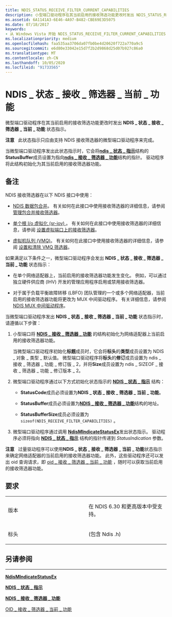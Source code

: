 ```yaml
---
title: NDIS_STATUS_RECEIVE_FILTER_CURRENT_CAPABILITIES
description: 小型端口驱动程序在其当前启用的接收筛选功能更改时发出 NDIS_STATUS_RECEIVE_FILTER_CURRENT_CAPABILITIES 状态指示。
ms.assetid: 6A1141A3-6E46-4A97-B482-CBE69E3D5075
ms.date: 07/18/2017
keywords:
- 从 Windows Vista 开始 NDIS_STATUS_RECEIVE_FILTER_CURRENT_CAPABILITIES 网络驱动程序
ms.localizationpriority: medium
ms.openlocfilehash: faa535aa3706da07fb0be4d20620f722a770a9c5
ms.sourcegitcommit: e6d80e33042e15d7f2b2d9868d25d07b927c86a0
ms.translationtype: MT
ms.contentlocale: zh-CN
ms.lasthandoff: 10/05/2020
ms.locfileid: "91733565"
---
```

# <a name="ndis_status_receive_filter_current_capabilities"></a>NDIS \_ 状态 \_ 接收 \_ 筛选器 \_ 当前 \_ 功能


微型端口驱动程序在其当前启用的接收筛选功能更改时发出 **NDIS \_ 状态 \_ 接收 \_ 筛选器 \_ 当前 \_ 功能** 状态指示。

**注意**   此状态指示只应由支持 NDIS 接收筛选器的微型端口驱动程序来完成。

 

当微型端口驱动程序发出此状态指示时，它会将[**ndis \_ 状态 \_ 指示**](/windows-hardware/drivers/ddi/ndis/ns-ndis-_ndis_status_indication)结构的**StatusBuffer**成员设置为指向[**ndis \_ 接收 \_ 筛选器 \_ 功能**](/windows-hardware/drivers/ddi/ntddndis/ns-ntddndis-_ndis_receive_filter_capabilities)结构的指针。 驱动程序将此结构初始化为其当前启用的接收筛选器功能。

<a name="remarks"></a>备注
-------

NDIS 接收筛选器在以下 NDIS 接口中使用：

-   [NDIS 数据包合并](./ndis-packet-coalescing.md)。 有关如何在此接口中使用接收筛选器的详细信息，请参阅 [管理包合并接收筛选器](./guidelines-for-managing-packet-coalescing-receive-filters.md)。

-   [单个根 I/o 虚拟化 (sr-iov) ](./single-root-i-o-virtualization--sr-iov-.md)。 有关如何在此接口中使用接收筛选器的详细信息，请参阅 [设置虚拟端口上的接收筛选器](./setting-a-receive-filter-on-a-virtual-port.md)。

-   [虚拟机队列 (VMQ)](./virtual-machine-queue--vmq--in-ndis-6-20.md)。 有关如何在此接口中使用接收筛选器的详细信息，请参阅 [设置和清除 VMQ 筛选器](./setting-and-clearing-vmq-filters.md)。

如果满足以下条件之一，微型端口驱动程序会发出 **NDIS \_ 状态 \_ 接收 \_ 筛选器 \_ 当前 \_ 功能** 状态指示：

-   在单个网络适配器上，当前启用的接收筛选器功能发生变化。 例如，可以通过独立硬件供应商 (IHV) 开发的管理应用程序启用或禁用接收筛选器。

-   对于属于负载平衡故障转移 (LBFO) 团队管理的一个或多个网络适配器，当前启用的接收筛选器功能将更改为 MUX 中间驱动程序。 有关详细信息，请参阅 [NDIS MUX 中间驱动程序](./ndis-mux-intermediate-drivers.md)。

当微型端口驱动程序发出 **NDIS \_ 状态 \_ 接收 \_ 筛选器 \_ 当前 \_ 功能** 状态指示时，请遵循以下步骤：

1.  小型端口将 [**NDIS \_ 接收 \_ 筛选器 \_ 功能**](/windows-hardware/drivers/ddi/ntddndis/ns-ntddndis-_ndis_receive_filter_capabilities) 的结构初始化为网络适配器上当前启用的接收筛选器功能。

    当微型端口驱动程序初始化**标题**成员时，它会将**标头**的**类型**成员设置为 NDIS \_ 对象 \_ 类型 \_ 默认值。 微型端口驱动程序将**标头**的**修订**成员设置为 ndis \_ 接收 \_ 筛选器 \_ 功能 \_ 修订版 \_ 2，并将**Size**成员设置为 ndis \_ SIZEOF \_ 接收 \_ 筛选器 \_ 功能 \_ 修订版本 \_ 2。

2.  微型端口驱动程序通过以下方式初始化状态指示的 [**NDIS \_ 状态 \_ 指示**](/windows-hardware/drivers/ddi/ndis/ns-ndis-_ndis_status_indication) 结构：

    -   **StatusCode**成员必须设置为**NDIS \_ 状态 \_ 接收 \_ 筛选器 \_ 当前 \_ 功能**。

    -   **StatusBuffer**成员必须设置为[**NDIS \_ 接收 \_ 筛选器 \_ 功能**](/windows-hardware/drivers/ddi/ntddndis/ns-ntddndis-_ndis_receive_filter_capabilities)结构的地址。

    -   **StatusBufferSize**成员必须设置为 `sizeof(NDIS_RECEIVE_FILTER_CAPABILITIES)` 。

3.  微型端口驱动程序通过调用 [**NdisMIndicateStatusEx**](/windows-hardware/drivers/ddi/ndis/nf-ndis-ndismindicatestatusex)发出状态指示。 驱动程序必须将指向 [**NDIS \_ 状态 \_ 指示**](/windows-hardware/drivers/ddi/ndis/ns-ndis-_ndis_status_indication) 结构的指针传递到 *StatusIndication* 参数。

**注意**   过量驱动程序可以使用**NDIS \_ 状态 \_ 接收 \_ 筛选器 \_ 当前 \_ 功能**状态指示来确定网络适配器的当前启用的接收筛选器功能。 此外，这些驱动程序还可以发出 oid 查询请求，即 [oid \_ 接收 \_ 筛选器 \_ 当前 \_ 功能](./oid-receive-filter-current-capabilities.md) ，随时可以获取当前启用的接收筛选器功能。

 

<a name="requirements"></a>要求
------------

<table>
<colgroup>
<col width="50%" />
<col width="50%" />
</colgroup>
<tbody>
<tr class="odd">
<td><p>版本</p></td>
<td><p>在 NDIS 6.30 和更高版本中受支持。</p></td>
</tr>
<tr class="even">
<td><p>标头</p></td>
<td> (包含 Ndis .h) </td>
</tr>
</tbody>
</table>

## <a name="see-also"></a>另请参阅


****
[**NdisMIndicateStatusEx**](/windows-hardware/drivers/ddi/ndis/nf-ndis-ndismindicatestatusex)

[**NDIS \_ 状态 \_ 指示**](/windows-hardware/drivers/ddi/ndis/ns-ndis-_ndis_status_indication)

[**NDIS \_ 接收 \_ 筛选器 \_ 功能**](/windows-hardware/drivers/ddi/ntddndis/ns-ntddndis-_ndis_receive_filter_capabilities)

[OID \_ 接收 \_ 筛选器 \_ 当前 \_ 功能](./oid-receive-filter-current-capabilities.md)


